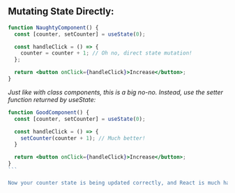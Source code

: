 ## Mutating State Directly:

```jsx
function NaughtyComponent() {
  const [counter, setCounter] = useState(0);

  const handleClick = () => {
    counter = counter + 1; // Oh no, direct state mutation!
  };

  return <button onClick={handleClick}>Increase</button>;
}
```

_Just like with class components, this is a big no-no. Instead, use the setter function returned by useState:_

````jsx
function GoodComponent() {
  const [counter, setCounter] = useState(0);

  const handleClick = () => {
    setCounter(counter + 1); // Much better!
  }

  return <button onClick={handleClick}>Increase</button>;
}
```

Now your counter state is being updated correctly, and React is much happier. This is like using the washing machine instead of trying to clean your clothes by stomping on them in a bucket... much more civilized!
````
